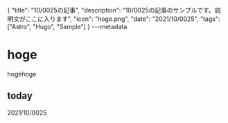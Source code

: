 {
  "title": "10/0025の記事",
  "description": "10/0025の記事のサンプルです。説明文がここに入ります",
  "icon": "hoge.png",
  "date": "2021/10/0025",
  "tags": ["Astro", "Hugo", "Sample"]
}
---metadata

# hoge
hogehoge

## today
2021/10/0025